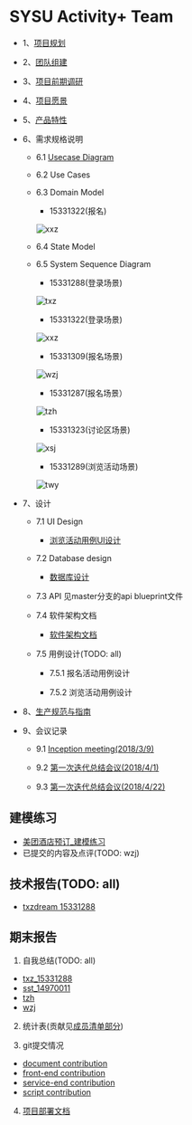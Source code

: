 # [](#TOC) SYSU Activity+ Team

* 1、[项目规划](01_About.md)

* 2、[团队组建](02_Team_Profile.md)

* 3、[项目前期调研](03_Investigation.md)

* 4、[项目愿景](04_Vision.md)

* 5、[产品特性](05_Product_Backlog.md)

* 6、需求规格说明

    - 6.1 [Usecase Diagram](10_Usecase_Diagram.md)

    - 6.2 Use Cases

    - 6.3 Domain Model
        - 15331322(报名)
        
        ![xxz](pic/activity-registrant-conception-model.png)

    - 6.4 State Model

    - 6.5 System Sequence Diagram
        - 15331288(登录场景)
        
        ![txz](pic/txz_ssd.png)
        
        - 15331322(登录场景)
        
        ![xxz](pic/xxz_ssd.png)

        - 15331309(报名场景)
        
        ![wzj](pic/wzj_ssd.png)
        
        - 15331287(报名场景）
        
        ![tzh](pic/tzh_ssd.png)

        - 15331323(讨论区场景)
       
        ![xsj](pic/xsj_ssd.png)

        - 15331289(浏览活动场景)
        
        ![twy](pic/twy_ssd.png)

* 7、设计
    - 7.1 UI Design
        - [浏览活动用例UI设计](09_UI-Design_for_some_usecases.md)

    - 7.2 Database design
        - [数据库设计](13_DB_Design_for_System.md)

    - 7.3 API
        见master分支的api blueprint文件

    - 7.4 软件架构文档
        - [软件架构文档](14_Architure.md)

    - 7.5 用例设计(TODO: all)
        
        - 7.5.1 报名活动用例设计
        
        - 7.5.2 浏览活动用例设计

* 8、[生产规范与指南](08_规范.md)

* 9、会议记录

    - 9.1 [Inception meeting(2018/3/9)](06_Inception_meeting-20180309.md)

    - 9.2 [第一次迭代总结会议(2018/4/1)](07_Iter-1_Meeting-20180401.md)

    - 9.3 [第一次迭代总结会议(2018/4/22)](12_Iter-2_Meeting-20180422.md)

## 建模练习

- [美团酒店预订_建模练习](11_MeiTuan_ReserveHotel_Documentation_Practice.md)
- 已提交的内容及点评(TODO: wzj)

## 技术报告(TODO: all)

  - [txzdream 15331288](https://txzdream.github.io/2018/04/15/SAAD-summary-iter1/)

## 期末报告

1. 自我总结(TODO: all)

  - [txz_15331288](https://txzdream.github.io/2018/07/01/SAAD-CONCLUSION/)
  - [sst_14970011](https://github.com/sysu-SAAD-project/Document/blob/gh-pages/Summary_sst_14970011.md)
  - [tzh](https://bbycjhj.github.io/系统分析设计/2018/06/30/系统分析与设计-finial-report.html)
  - [wzj](https://starthemoon.github.io/blog/系统分析与设计之期末报告/)

2. 统计表(贡献见[成员清单部分](02_Team_Profile.md))

3. git提交情况

  - [document contribution](https://github.com/sysu-SAAD-project/Document/blob/gh-pages/contributions/document%20contributions.png)
  - [front-end contribution](https://github.com/sysu-SAAD-project/Document/blob/gh-pages/contributions/front-end%20contributions.png)
  - [service-end contribution](https://github.com/sysu-SAAD-project/Document/blob/gh-pages/contributions/service-end%20contributions.png)
  - [script contribution](https://github.com/sysu-SAAD-project/Document/blob/gh-pages/contributions/script%20contributions.png)

4. [项目部署文档](https://github.com/SYSU-ActivityPlusPC/document/blob/master/01_%E5%AE%89%E8%A3%85%E9%83%A8%E7%BD%B2%E8%AF%B4%E6%98%8E.md)
